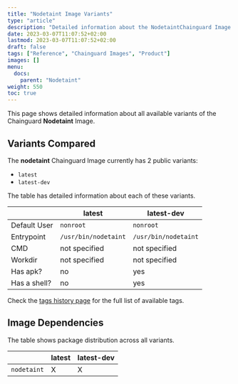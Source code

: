 ```yaml
---
title: "Nodetaint Image Variants"
type: "article"
description: "Detailed information about the NodetaintChainguard Image variants"
date: 2023-03-07T11:07:52+02:00
lastmod: 2023-03-07T11:07:52+02:00
draft: false
tags: ["Reference", "Chainguard Images", "Product"]
images: []
menu:
  docs:
    parent: "Nodetaint"
weight: 550
toc: true
---
```


This page shows detailed information about all available variants of the Chainguard **Nodetaint** Image.

## Variants Compared
The **nodetaint** Chainguard Image currently has 2 public variants: 

- `latest`
- `latest-dev`

The table has detailed information about each of these variants.

|              | latest               | latest-dev           |
|--------------|----------------------|----------------------|
| Default User | `nonroot`            | `nonroot`            |
| Entrypoint   | `/usr/bin/nodetaint` | `/usr/bin/nodetaint` |
| CMD          | not specified        | not specified        |
| Workdir      | not specified        | not specified        |
| Has apk?     | no                   | yes                  |
| Has a shell? | no                   | yes                  |

Check the [tags history page](/chainguard/chainguard-images/reference/nodetaint/tags_history/) for the full list of available tags.
## Image Dependencies
The table shows package distribution across all variants.

|             | latest | latest-dev |
|-------------|--------|------------|
| `nodetaint` | X      | X          |
